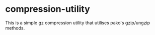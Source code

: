 # compression-utility
This is a simple gz compression utility that utilises pako's gzip/ungzip methods.
